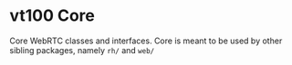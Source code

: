 # vt100 Core

Core WebRTC classes and interfaces. Core is meant to be used by other sibling packages, namely `rh/` and `web/`
